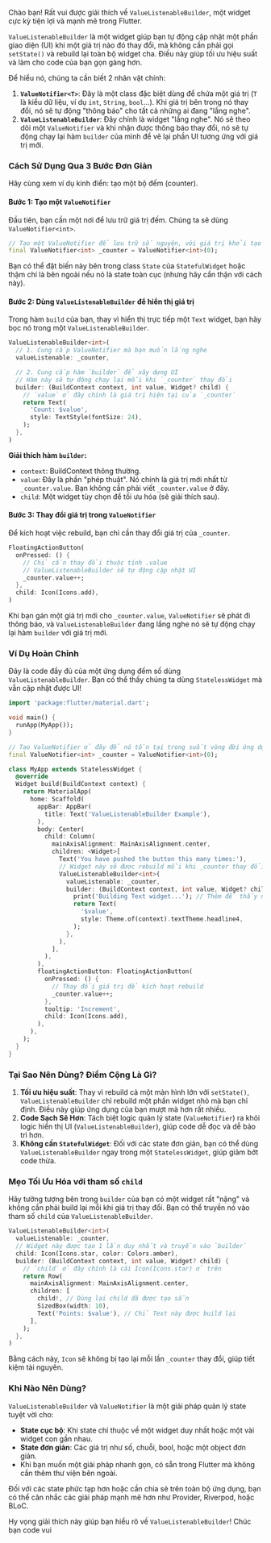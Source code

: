 Chào bạn! Rất vui được giải thích về `ValueListenableBuilder`, một widget cực kỳ tiện lợi và mạnh mẽ trong Flutter.

`ValueListenableBuilder` là một widget giúp bạn tự động cập nhật một phần giao diện (UI) khi một giá trị nào đó thay đổi, mà không cần phải gọi `setState()` và rebuild lại toàn bộ widget cha. Điều này giúp tối ưu hiệu suất và làm cho code của bạn gọn gàng hơn.

Để hiểu nó, chúng ta cần biết 2 nhân vật chính:

1.  **`ValueNotifier<T>`**: Đây là một class đặc biệt dùng để chứa một giá trị (`T` là kiểu dữ liệu, ví dụ `int`, `String`, `bool`...). Khi giá trị bên trong nó thay đổi, nó sẽ tự động "thông báo" cho tất cả những ai đang "lắng nghe".
2.  **`ValueListenableBuilder`**: Đây chính là widget "lắng nghe". Nó sẽ theo dõi một `ValueNotifier` và khi nhận được thông báo thay đổi, nó sẽ tự động chạy lại hàm `builder` của mình để vẽ lại phần UI tương ứng với giá trị mới.

### Cách Sử Dụng Qua 3 Bước Đơn Giản

Hãy cùng xem ví dụ kinh điển: tạo một bộ đếm (counter).

#### Bước 1: Tạo một `ValueNotifier`

Đầu tiên, bạn cần một nơi để lưu trữ giá trị đếm. Chúng ta sẽ dùng `ValueNotifier<int>`.

```dart
// Tạo một ValueNotifier để lưu trữ số nguyên, với giá trị khởi tạo là 0.
final ValueNotifier<int> _counter = ValueNotifier<int>(0);
```

Bạn có thể đặt biến này bên trong class `State` của `StatefulWidget` hoặc thậm chí là bên ngoài nếu nó là state toàn cục (nhưng hãy cẩn thận với cách này).

#### Bước 2: Dùng `ValueListenableBuilder` để hiển thị giá trị

Trong hàm `build` của bạn, thay vì hiển thị trực tiếp một `Text` widget, bạn hãy bọc nó trong một `ValueListenableBuilder`.

```dart
ValueListenableBuilder<int>(
  // 1. Cung cấp ValueNotifier mà bạn muốn lắng nghe
  valueListenable: _counter,

  // 2. Cung cấp hàm `builder` để xây dựng UI
  // Hàm này sẽ tự động chạy lại mỗi khi `_counter` thay đổi
  builder: (BuildContext context, int value, Widget? child) {
    // `value` ở đây chính là giá trị hiện tại của `_counter`
    return Text(
      'Count: $value',
      style: TextStyle(fontSize: 24),
    );
  },
)
```

**Giải thích hàm `builder`:**

*   `context`: BuildContext thông thường.
*   `value`: Đây là phần "phép thuật". Nó chính là giá trị mới nhất từ `_counter.value`. Bạn không cần phải viết `_counter.value` ở đây.
*   `child`: Một widget tùy chọn để tối ưu hóa (sẽ giải thích sau).

#### Bước 3: Thay đổi giá trị trong `ValueNotifier`

Để kích hoạt việc rebuild, bạn chỉ cần thay đổi giá trị của `_counter`.

```dart
FloatingActionButton(
  onPressed: () {
    // Chỉ cần thay đổi thuộc tính .value
    // ValueListenableBuilder sẽ tự động cập nhật UI
    _counter.value++;
  },
  child: Icon(Icons.add),
)
```

Khi bạn gán một giá trị mới cho `_counter.value`, `ValueNotifier` sẽ phát đi thông báo, và `ValueListenableBuilder` đang lắng nghe nó sẽ tự động chạy lại hàm `builder` với giá trị mới.

### Ví Dụ Hoàn Chỉnh

Đây là code đầy đủ của một ứng dụng đếm số dùng `ValueListenableBuilder`. Bạn có thể thấy chúng ta dùng `StatelessWidget` mà vẫn cập nhật được UI!

```dart
import 'package:flutter/material.dart';

void main() {
  runApp(MyApp());
}

// Tạo ValueNotifier ở đây để nó tồn tại trong suốt vòng đời ứng dụng
final ValueNotifier<int> _counter = ValueNotifier<int>(0);

class MyApp extends StatelessWidget {
  @override
  Widget build(BuildContext context) {
    return MaterialApp(
      home: Scaffold(
        appBar: AppBar(
          title: Text('ValueListenableBuilder Example'),
        ),
        body: Center(
          child: Column(
            mainAxisAlignment: MainAxisAlignment.center,
            children: <Widget>[
              Text('You have pushed the button this many times:'),
              // Widget này sẽ được rebuild mỗi khi _counter thay đổi
              ValueListenableBuilder<int>(
                valueListenable: _counter,
                builder: (BuildContext context, int value, Widget? child) {
                  print('Building Text widget...'); // Thêm để thấy nó được build lại
                  return Text(
                    '$value',
                    style: Theme.of(context).textTheme.headline4,
                  );
                },
              ),
            ],
          ),
        ),
        floatingActionButton: FloatingActionButton(
          onPressed: () {
            // Thay đổi giá trị để kích hoạt rebuild
            _counter.value++;
          },
          tooltip: 'Increment',
          child: Icon(Icons.add),
        ),
      ),
    );
  }
}
```

### Tại Sao Nên Dùng? Điểm Cộng Là Gì?

1.  **Tối ưu hiệu suất**: Thay vì rebuild cả một màn hình lớn với `setState()`, `ValueListenableBuilder` chỉ rebuild một phần widget nhỏ mà bạn chỉ định. Điều này giúp ứng dụng của bạn mượt mà hơn rất nhiều.
2.  **Code Sạch Sẽ Hơn**: Tách biệt logic quản lý state (`ValueNotifier`) ra khỏi logic hiển thị UI (`ValueListenableBuilder`), giúp code dễ đọc và dễ bảo trì hơn.
3.  **Không cần `StatefulWidget`**: Đối với các state đơn giản, bạn có thể dùng `ValueListenableBuilder` ngay trong một `StatelessWidget`, giúp giảm bớt code thừa.

### Mẹo Tối Ưu Hóa với tham số `child`

Hãy tưởng tượng bên trong `builder` của bạn có một widget rất "nặng" và không cần phải build lại mỗi khi giá trị thay đổi. Bạn có thể truyền nó vào tham số `child` của `ValueListenableBuilder`.

```dart
ValueListenableBuilder<int>(
  valueListenable: _counter,
  // Widget này được tạo 1 lần duy nhất và truyền vào `builder`
  child: Icon(Icons.star, color: Colors.amber),
  builder: (BuildContext context, int value, Widget? child) {
    // `child` ở đây chính là cái Icon(Icons.star) ở trên
    return Row(
      mainAxisAlignment: MainAxisAlignment.center,
      children: [
        child!, // Dùng lại child đã được tạo sẵn
        SizedBox(width: 10),
        Text('Points: $value'), // Chỉ Text này được build lại
      ],
    );
  },
)
```

Bằng cách này, `Icon` sẽ không bị tạo lại mỗi lần `_counter` thay đổi, giúp tiết kiệm tài nguyên.

### Khi Nào Nên Dùng?

`ValueListenableBuilder` và `ValueNotifier` là một giải pháp quản lý state tuyệt vời cho:

*   **State cục bộ**: Khi state chỉ thuộc về một widget duy nhất hoặc một vài widget con gần nhau.
*   **State đơn giản**: Các giá trị như số, chuỗi, bool, hoặc một object đơn giản.
*   Khi bạn muốn một giải pháp nhanh gọn, có sẵn trong Flutter mà không cần thêm thư viện bên ngoài.

Đối với các state phức tạp hơn hoặc cần chia sẻ trên toàn bộ ứng dụng, bạn có thể cân nhắc các giải pháp mạnh mẽ hơn như Provider, Riverpod, hoặc BLoC.

Hy vọng giải thích này giúp bạn hiểu rõ về `ValueListenableBuilder`! Chúc bạn code vui
